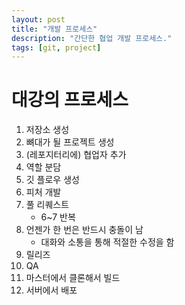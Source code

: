 ```yaml
---
layout: post
title: "개발 프로세스"
description: "간단한 협업 개발 프로세스."
tags: [git, project]
---
```


# 대강의 프로세스
1. 저장소 생성
2. 뼈대가 될 프로젝트 생성
3. (레포지터리에) 협업자 추가
4. 역할 분담
5. 깃 플로우 생성
6. 피처 개발
7. 풀 리퀘스트
    * 6~7 반복
8. 언젠가 한 번은 반드시 충돌이 남
    * 대화와 소통을 통해 적절한 수정을 함
9. 릴리즈
10. QA
11. 마스터에서 클론해서 빌드
12. 서버에서 배포